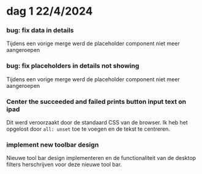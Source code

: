 # dag 1 22/4/2024

### bug: fix data in details

Tijdens een vorige merge werd de placeholder component niet meer aangeroepen&#x20;

### bug: fix placeholders in details not showing

Tijdens een vorige merge werd de placeholder component niet meer aangeroepen&#x20;

### Center the succeeded and failed prints button input text on ipad

Dit werd veroorzaakt door de standaard CSS van de browser. Ik heb het opgelost door `all: unset` toe te voegen en de tekst te centreren.

### implement new toolbar design

Nieuwe tool bar design implementeren en de functionaliteit van de desktop filters herschrijven voor deze nieuwe tool bar.

